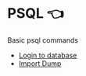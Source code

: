# PSQL :point_left: 

Basic psql commands

- [Login to database](login-database.md)
- [Import Dump](import-dump.md)
